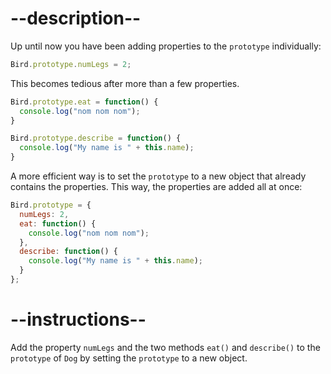 
# --description--

Up until now you have been adding properties to the `prototype` individually:

```js
Bird.prototype.numLegs = 2;
```

This becomes tedious after more than a few properties.

```js
Bird.prototype.eat = function() {
  console.log("nom nom nom");
}

Bird.prototype.describe = function() {
  console.log("My name is " + this.name);
}
```

A more efficient way is to set the `prototype` to a new object that already contains the properties. This way, the properties are added all at once:

```js
Bird.prototype = {
  numLegs: 2, 
  eat: function() {
    console.log("nom nom nom");
  },
  describe: function() {
    console.log("My name is " + this.name);
  }
};
```

# --instructions--

Add the property `numLegs` and the two methods `eat()` and `describe()` to the `prototype` of `Dog` by setting the `prototype` to a new object.


